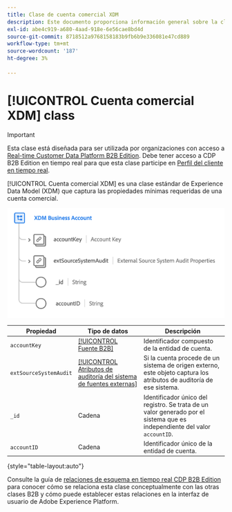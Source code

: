 ```yaml
---
title: Clase de cuenta comercial XDM
description: Este documento proporciona información general sobre la clase de cuenta empresarial XDM en el Modelo de datos de experiencia (XDM).
exl-id: abe4c919-a680-4aad-918e-6e56cae8bd4d
source-git-commit: 8718512a9768158183b9fb6b9e336081e47cd889
workflow-type: tm+mt
source-wordcount: '187'
ht-degree: 3%

---
```


# [!UICONTROL Cuenta comercial XDM] class

>[!IMPORTANT]
>
>Esta clase está diseñada para ser utilizada por organizaciones con acceso a [Real-time Customer Data Platform B2B Edition](../../../rtcdp/b2b-overview.md). Debe tener acceso a CDP B2B Edition en tiempo real para que esta clase participe en [Perfil del cliente en tiempo real](../../../profile/home.md).

[!UICONTROL Cuenta comercial XDM] es una clase estándar de Experience Data Model (XDM) que captura las propiedades mínimas requeridas de una cuenta comercial.

![](../../images/classes/b2b/business-account.png)

| Propiedad | Tipo de datos | Descripción |
| --- | --- | --- |
| `accountKey` | [[!UICONTROL Fuente B2B]](../../data-types/b2b-source.md) | Identificador compuesto de la entidad de cuenta. |
| `extSourceSystemAudit` | [[!UICONTROL Atributos de auditoría del sistema de fuentes externas]](../../data-types/external-source-system-audit-attributes.md) | Si la cuenta procede de un sistema de origen externo, este objeto captura los atributos de auditoría de ese sistema. |
| `_id` | Cadena | Identificador único del registro. Se trata de un valor generado por el sistema que es independiente del valor `accountID`. |
| `accountID` | Cadena | Identificador único de la entidad de cuenta. |

{style=&quot;table-layout:auto&quot;}

Consulte la guía de [relaciones de esquema en tiempo real CDP B2B Edition](../../tutorials/relationship-b2b.md) para conocer cómo se relaciona esta clase conceptualmente con las otras clases B2B y cómo puede establecer estas relaciones en la interfaz de usuario de Adobe Experience Platform.
